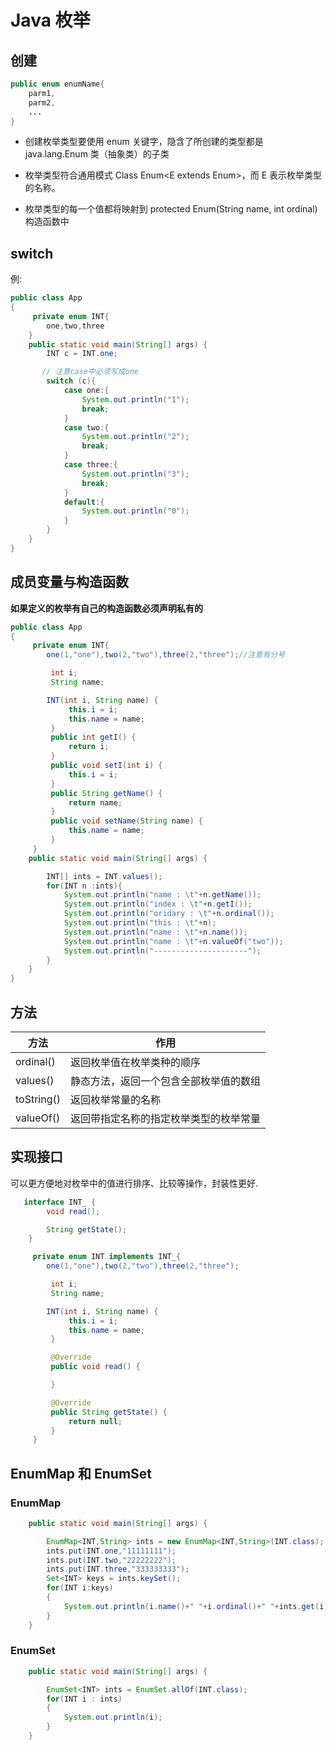 # Java 枚举

## 创建

```java
public enum enumName{
    parm1,
    parm2,
    ...
}
```

- 创建枚举类型要使用 enum 关键字，隐含了所创建的类型都是 java.lang.Enum 类（抽象类）的子类

- 枚举类型符合通用模式 Class Enum<E extends Enum<E>>，而 E 表示枚举类型的名称。

- 枚举类型的每一个值都将映射到 protected Enum(String name, int ordinal) 构造函数中

## switch

例:

```java
public class App
{
     private enum INT{
        one,two,three
    }
    public static void main(String[] args) {
        INT c = INT.one;

       // 注意case中必须写成one
        switch (c){
            case one:{
                System.out.println("1");
                break;
            }
            case two:{
                System.out.println("2");
                break;
            }
            case three:{
                System.out.println("3");
                break;
            }
            default:{
                System.out.println("0");
            }
        }
    }
}
```

## 成员变量与构造函数

**如果定义的枚举有自己的构造函数必须声明私有的**

```java
public class App
{
     private enum INT{
        one(1,"one"),two(2,"two"),three(2,"three");//注意有分号  

         int i;
         String name;

        INT(int i, String name) {
             this.i = i;
             this.name = name;
         }
         public int getI() {
             return i;
         }
         public void setI(int i) {
             this.i = i;
         }
         public String getName() {
             return name;
         }
         public void setName(String name) {
             this.name = name;
         }
     }
    public static void main(String[] args) {

        INT[] ints = INT.values();
        for(INT n :ints){
            System.out.println("name : \t"+n.getName());
            System.out.println("index : \t"+n.getI());
            System.out.println("oridary : \t"+n.ordinal());
            System.out.println("this : \t"+n);
            System.out.println("name : \t"+n.name());
            System.out.println("name : \t"+n.valueOf("two"));
            System.out.println("---------------------");
        }
    }
}

```

## 方法

|方法|作用|
|---|---|
|ordinal()|返回枚举值在枚举类种的顺序|
|values()|静态方法，返回一个包含全部枚举值的数组|
|toString()|返回枚举常量的名称|
|valueOf()|返回带指定名称的指定枚举类型的枚举常量|

## 实现接口

可以更方便地对枚举中的值进行排序、比较等操作，封装性更好.

```java
   interface INT_ {
        void read();

        String getState();
    }

     private enum INT implements INT_{
        one(1,"one"),two(2,"two"),three(2,"three");

         int i;
         String name;

        INT(int i, String name) {
             this.i = i;
             this.name = name;
         }

         @Override
         public void read() {

         }

         @Override
         public String getState() {
             return null;
         }
     }
```

## EnumMap 和 EnumSet

### EnumMap

```java
    public static void main(String[] args) {

        EnumMap<INT,String> ints = new EnumMap<INT,String>(INT.class);
        ints.put(INT.one,"11111111");
        ints.put(INT.two,"22222222");
        ints.put(INT.three,"333333333");
        Set<INT> keys = ints.keySet();
        for(INT i:keys)
        {
            System.out.println(i.name()+" "+i.ordinal()+" "+ints.get(i));
        }
    }
```

### EnumSet

```java
    public static void main(String[] args) {

        EnumSet<INT> ints = EnumSet.allOf(INT.class);
        for(INT i : ints)
        {
            System.out.println(i);
        }
    }
```
